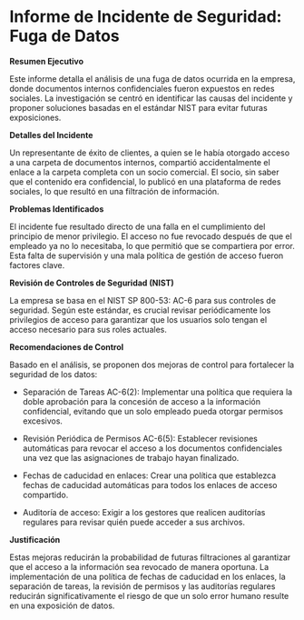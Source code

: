 # Informe de Incidente de Seguridad: Fuga de Datos

**Resumen Ejecutivo**

Este informe detalla el análisis de una fuga de datos ocurrida en la empresa, donde documentos internos confidenciales fueron expuestos en redes sociales. La investigación se centró en identificar las causas del incidente y proponer soluciones basadas en el estándar NIST para evitar futuras exposiciones.

**Detalles del Incidente**

Un representante de éxito de clientes, a quien se le había otorgado acceso a una carpeta de documentos internos, compartió accidentalmente el enlace a la carpeta completa con un socio comercial. El socio, sin saber que el contenido era confidencial, lo publicó en una plataforma de redes sociales, lo que resultó en una filtración de información.

**Problemas Identificados**

El incidente fue resultado directo de una falla en el cumplimiento del principio de menor privilegio. El acceso no fue revocado después de que el empleado ya no lo necesitaba, lo que permitió que se compartiera por error. Esta falta de supervisión y una mala política de gestión de acceso fueron factores clave.

**Revisión de Controles de Seguridad (NIST)**

La empresa se basa en el NIST SP 800-53: AC-6 para sus controles de seguridad. Según este estándar, es crucial revisar periódicamente los privilegios de acceso para garantizar que los usuarios solo tengan el acceso necesario para sus roles actuales.

**Recomendaciones de Control**

Basado en el análisis, se proponen dos mejoras de control para fortalecer la seguridad de los datos:

- Separación de Tareas AC-6(2): Implementar una política que requiera la doble aprobación para la concesión de acceso a la información confidencial, evitando que un solo empleado pueda otorgar permisos excesivos.

- Revisión Periódica de Permisos AC-6(5): Establecer revisiones automáticas para revocar el acceso a los documentos confidenciales una vez que las asignaciones de trabajo hayan finalizado.

- Fechas de caducidad en enlaces: Crear una política que establezca fechas de caducidad automáticas para todos los enlaces de acceso compartido.

- Auditoría de acceso: Exigir a los gestores que realicen auditorías regulares para revisar quién puede acceder a sus archivos.

**Justificación**

Estas mejoras reducirán la probabilidad de futuras filtraciones al garantizar que el acceso a la información sea revocado de manera oportuna. La implementación de una política de fechas de caducidad en los enlaces, la separación de tareas, la revisión de permisos y las auditorías regulares reducirán significativamente el riesgo de que un solo error humano resulte en una exposición de datos.

